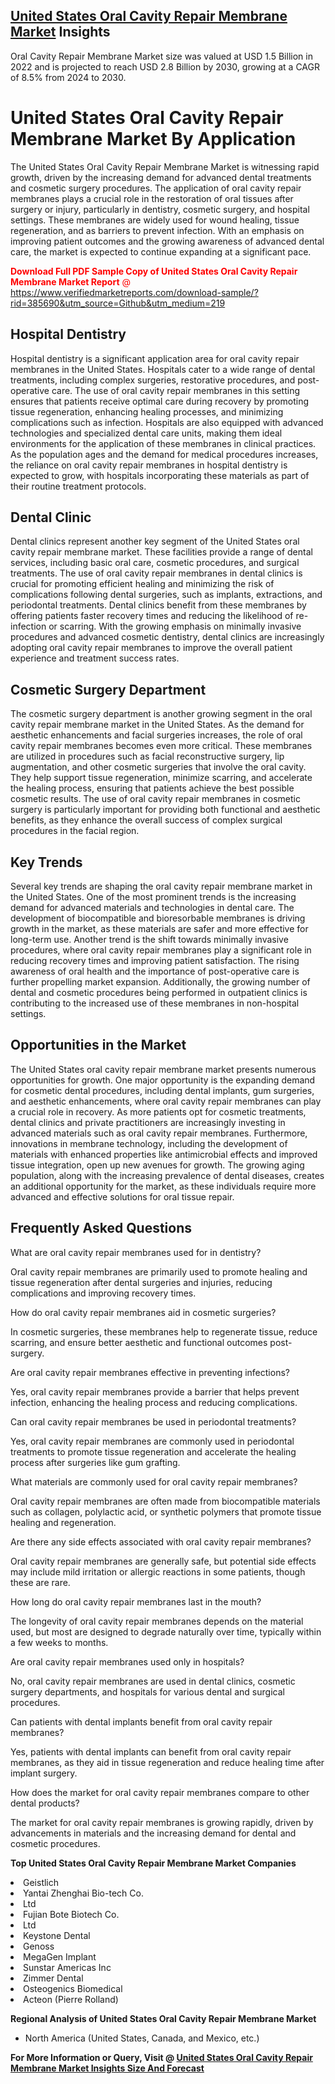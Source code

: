 <h2><a href="https://www.verifiedmarketreports.com/download-sample/?rid=385690&amp;utm_source=Github&amp;utm_medium=219" target="_blank">United States Oral Cavity Repair Membrane Market</a> Insights</h2><p>Oral Cavity Repair Membrane Market size was valued at USD 1.5 Billion in 2022 and is projected to reach USD 2.8 Billion by 2030, growing at a CAGR of 8.5% from 2024 to 2030.</p><p> <h1>United States Oral Cavity Repair Membrane Market By Application</h1> <p>The United States Oral Cavity Repair Membrane Market is witnessing rapid growth, driven by the increasing demand for advanced dental treatments and cosmetic surgery procedures. The application of oral cavity repair membranes plays a crucial role in the restoration of oral tissues after surgery or injury, particularly in dentistry, cosmetic surgery, and hospital settings. These membranes are widely used for wound healing, tissue regeneration, and as barriers to prevent infection. With an emphasis on improving patient outcomes and the growing awareness of advanced dental care, the market is expected to continue expanding at a significant pace. <p><span class=""><span style="color: #ff0000;"><strong>Download Full PDF Sample Copy of United States Oral Cavity Repair Membrane Market Report</strong> @ </span><a href="https://www.verifiedmarketreports.com/download-sample/?rid=385690&amp;utm_source=Github&amp;utm_medium=219" target="_blank">https://www.verifiedmarketreports.com/download-sample/?rid=385690&amp;utm_source=Github&amp;utm_medium=219</a></span></p></p> <h2>Hospital Dentistry</h2> <p>Hospital dentistry is a significant application area for oral cavity repair membranes in the United States. Hospitals cater to a wide range of dental treatments, including complex surgeries, restorative procedures, and post-operative care. The use of oral cavity repair membranes in this setting ensures that patients receive optimal care during recovery by promoting tissue regeneration, enhancing healing processes, and minimizing complications such as infection. Hospitals are also equipped with advanced technologies and specialized dental care units, making them ideal environments for the application of these membranes in clinical practices. As the population ages and the demand for medical procedures increases, the reliance on oral cavity repair membranes in hospital dentistry is expected to grow, with hospitals incorporating these materials as part of their routine treatment protocols.</p> <h2>Dental Clinic</h2> <p>Dental clinics represent another key segment of the United States oral cavity repair membrane market. These facilities provide a range of dental services, including basic oral care, cosmetic procedures, and surgical treatments. The use of oral cavity repair membranes in dental clinics is crucial for promoting efficient healing and minimizing the risk of complications following dental surgeries, such as implants, extractions, and periodontal treatments. Dental clinics benefit from these membranes by offering patients faster recovery times and reducing the likelihood of re-infection or scarring. With the growing emphasis on minimally invasive procedures and advanced cosmetic dentistry, dental clinics are increasingly adopting oral cavity repair membranes to improve the overall patient experience and treatment success rates.</p> <h2>Cosmetic Surgery Department</h2> <p>The cosmetic surgery department is another growing segment in the oral cavity repair membrane market in the United States. As the demand for aesthetic enhancements and facial surgeries increases, the role of oral cavity repair membranes becomes even more critical. These membranes are utilized in procedures such as facial reconstructive surgery, lip augmentation, and other cosmetic surgeries that involve the oral cavity. They help support tissue regeneration, minimize scarring, and accelerate the healing process, ensuring that patients achieve the best possible cosmetic results. The use of oral cavity repair membranes in cosmetic surgery is particularly important for providing both functional and aesthetic benefits, as they enhance the overall success of complex surgical procedures in the facial region.</p> <h2>Key Trends</h2> <p>Several key trends are shaping the oral cavity repair membrane market in the United States. One of the most prominent trends is the increasing demand for advanced materials and technologies in dental care. The development of biocompatible and bioresorbable membranes is driving growth in the market, as these materials are safer and more effective for long-term use. Another trend is the shift towards minimally invasive procedures, where oral cavity repair membranes play a significant role in reducing recovery times and improving patient satisfaction. The rising awareness of oral health and the importance of post-operative care is further propelling market expansion. Additionally, the growing number of dental and cosmetic procedures being performed in outpatient clinics is contributing to the increased use of these membranes in non-hospital settings.</p> <h2>Opportunities in the Market</h2> <p>The United States oral cavity repair membrane market presents numerous opportunities for growth. One major opportunity is the expanding demand for cosmetic dental procedures, including dental implants, gum surgeries, and aesthetic enhancements, where oral cavity repair membranes can play a crucial role in recovery. As more patients opt for cosmetic treatments, dental clinics and private practitioners are increasingly investing in advanced materials such as oral cavity repair membranes. Furthermore, innovations in membrane technology, including the development of materials with enhanced properties like antimicrobial effects and improved tissue integration, open up new avenues for growth. The growing aging population, along with the increasing prevalence of dental diseases, creates an additional opportunity for the market, as these individuals require more advanced and effective solutions for oral tissue repair.</p> <h2>Frequently Asked Questions</h2> <p>What are oral cavity repair membranes used for in dentistry?</p> <p>Oral cavity repair membranes are primarily used to promote healing and tissue regeneration after dental surgeries and injuries, reducing complications and improving recovery times.</p> <p>How do oral cavity repair membranes aid in cosmetic surgeries?</p> <p>In cosmetic surgeries, these membranes help to regenerate tissue, reduce scarring, and ensure better aesthetic and functional outcomes post-surgery.</p> <p>Are oral cavity repair membranes effective in preventing infections?</p> <p>Yes, oral cavity repair membranes provide a barrier that helps prevent infection, enhancing the healing process and reducing complications.</p> <p>Can oral cavity repair membranes be used in periodontal treatments?</p> <p>Yes, oral cavity repair membranes are commonly used in periodontal treatments to promote tissue regeneration and accelerate the healing process after surgeries like gum grafting.</p> <p>What materials are commonly used for oral cavity repair membranes?</p> <p>Oral cavity repair membranes are often made from biocompatible materials such as collagen, polylactic acid, or synthetic polymers that promote tissue healing and regeneration.</p> <p>Are there any side effects associated with oral cavity repair membranes?</p> <p>Oral cavity repair membranes are generally safe, but potential side effects may include mild irritation or allergic reactions in some patients, though these are rare.</p> <p>How long do oral cavity repair membranes last in the mouth?</p> <p>The longevity of oral cavity repair membranes depends on the material used, but most are designed to degrade naturally over time, typically within a few weeks to months.</p> <p>Are oral cavity repair membranes used only in hospitals?</p> <p>No, oral cavity repair membranes are used in dental clinics, cosmetic surgery departments, and hospitals for various dental and surgical procedures.</p> <p>Can patients with dental implants benefit from oral cavity repair membranes?</p> <p>Yes, patients with dental implants can benefit from oral cavity repair membranes, as they aid in tissue regeneration and reduce healing time after implant surgery.</p> <p>How does the market for oral cavity repair membranes compare to other dental products?</p> <p>The market for oral cavity repair membranes is growing rapidly, driven by advancements in materials and the increasing demand for dental and cosmetic procedures.</p> </p><p><strong>Top United States Oral Cavity Repair Membrane Market Companies</strong></p><div data-test-id=""><p><li>Geistlich</li><li> Yantai Zhenghai Bio-tech Co.</li><li> Ltd</li><li> Fujian Bote Biotech Co.</li><li>Ltd</li><li> Keystone Dental</li><li> Genoss</li><li> MegaGen Implant</li><li> Sunstar Americas Inc</li><li> Zimmer Dental</li><li> Osteogenics Biomedical</li><li> Acteon (Pierre Rolland)</li></p><div><strong>Regional Analysis of&nbsp;United States Oral Cavity Repair Membrane Market</strong></div><ul><li dir="ltr"><p dir="ltr">North America&nbsp;(United States, Canada, and Mexico, etc.)</p></li></ul><p><strong>For More Information or Query, Visit @&nbsp;</strong><strong><a href="https://www.verifiedmarketreports.com/product/oral-cavity-repair-membrane-market/?utm_source=Github&amp;utm_medium=219" target="_blank">United States Oral Cavity Repair Membrane Market Insights Size And Forecast</a></strong></p></div>
